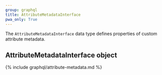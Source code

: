 ```yaml
---
group: graphql
title: AttributeMetadataInterface
pwa_only: True
---
```


The `AttributeMetadataInterface` data type defines properties of custom attribute metadata.

## AttributeMetadataInterface object

{% include graphql/attribute-metadata.md %}